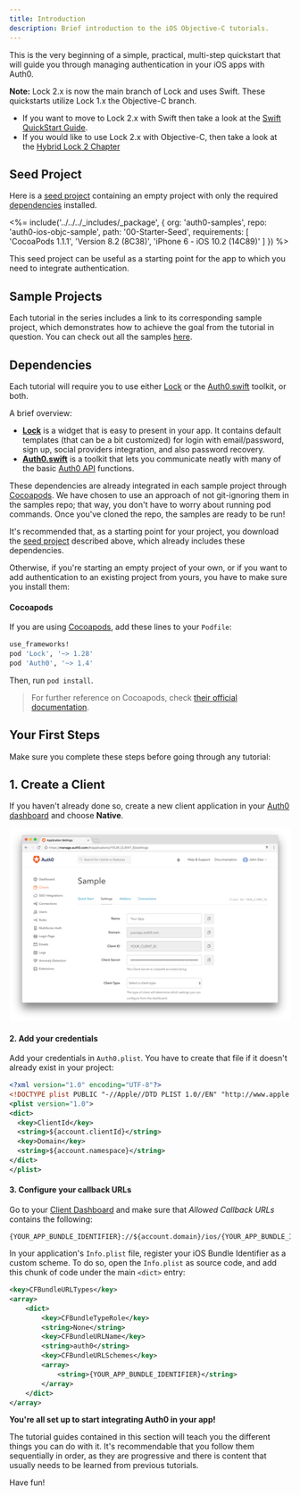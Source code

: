 ```yaml
---
title: Introduction
description: Brief introduction to the iOS Objective-C tutorials.
---
```


This is the very beginning of a simple, practical, multi-step quickstart that will guide you through managing authentication in your iOS apps with Auth0.

**Note:** Lock 2.x is now the main branch of Lock and uses Swift. These quickstarts utilize Lock 1.x the Objective-C branch.
- If you want to move to Lock 2.x with Swift then take a look at the [Swift QuickStart Guide](/quickstart/native/ios-swift).  
- If you would like to use Lock 2.x with Objective-C, then take a look at the [Hybrid Lock 2 Chapter](/quickstart/native/ios-objc/01-hybrid-lock-2)

## Seed Project

Here is a [seed project](https://github.com/auth0-samples/auth0-ios-swift-sample/tree/master/00-Starter-Seed) containing an empty project with only the required [dependencies](#dependencies) installed.

<%= include('../../../_includes/_package', {
  org: 'auth0-samples',
  repo: 'auth0-ios-objc-sample',
  path: '00-Starter-Seed',
  requirements: [
    'CocoaPods 1.1.1',
    'Version 8.2 (8C38)',
    'iPhone 6 - iOS 10.2 (14C89)'
  ]
}) %>

This seed project can be useful as a starting point for the app to which you need to integrate authentication.

## Sample Projects

Each tutorial in the series includes a link to its corresponding sample project, which demonstrates how to achieve the goal from the tutorial in question. You can check out all the samples [here](https://github.com/auth0-samples/auth0-ios-objc-sample/).

## Dependencies

Each tutorial will require you to use either [Lock](https://github.com/auth0/Lock.iOS-OSX) or the [Auth0.swift](https://github.com/auth0/Auth0.swift) toolkit, or both.

A brief overview:

- [**Lock**](https://github.com/auth0/Lock.iOS-OSX) is a widget that is easy to present in your app. It contains default templates (that can be a bit customized) for login with email/password, sign up, social providers integration, and also password recovery.
- [**Auth0.swift**](https://github.com/auth0/Auth0.swift) is a toolkit that lets you communicate neatly with many of the basic [Auth0 API](https://auth0.com/docs/api) functions.

These dependencies are already integrated in each sample project through [Cocoapods](https://cocoapods.org/). We have chosen to use an approach of not git-ignoring them in the samples repo; that way, you don't have to worry about running pod commands. Once you've cloned the repo, the samples are ready to be run!

It's recommended that, as a starting point for your project, you download the [seed project](#seed-project) described above, which already includes these dependencies.

Otherwise, if you're starting an empty project of your own, or if you want to add authentication to an existing project from yours, you have to make sure you install them:

#### Cocoapods

If you are using [Cocoapods](https://cocoapods.org/), add these lines to your `Podfile`:

```ruby
use_frameworks!
pod 'Lock', '~> 1.28'
pod 'Auth0', '~> 1.4'
```

Then, run `pod install`.

> For further reference on Cocoapods, check [their official documentation](http://guides.cocoapods.org/using/getting-started.html).

## Your First Steps

Make sure you complete these steps before going through any tutorial:

## 1. Create a Client

If you haven't already done so, create a new client application in your [Auth0 dashboard](${manage_url}/#/applications/${account.clientId}/settings) and choose **Native**.

![App Dashboard](/media/articles/angularjs/app_dashboard.png)

#### 2. Add your credentials

Add your credentials in `Auth0.plist`. You have to create that file if it doesn't already exist in your project:

```xml
<?xml version="1.0" encoding="UTF-8"?>
<!DOCTYPE plist PUBLIC "-//Apple//DTD PLIST 1.0//EN" "http://www.apple.com/DTDs/PropertyList-1.0.dtd">
<plist version="1.0">
<dict>
  <key>ClientId</key>
  <string>${account.clientId}</string>
  <key>Domain</key>
  <string>${account.namespace}</string>
</dict>
</plist>
```

#### 3. Configure your callback URLs

Go to your [Client Dashboard](${manage_url}/#/applications/${account.clientId}/settings/${account.clientId}/settings) and make sure that *Allowed Callback URLs* contains the following:

```shell
{YOUR_APP_BUNDLE_IDENTIFIER}://${account.domain}/ios/{YOUR_APP_BUNDLE_IDENTIFIER}/callback
```

In your application's `Info.plist` file, register your iOS Bundle Identifier as a custom scheme. To do so, open the `Info.plist` as source code, and add this chunk of code under the main `<dict>` entry:

```xml
<key>CFBundleURLTypes</key>
<array>
    <dict>
        <key>CFBundleTypeRole</key>
        <string>None</string>
        <key>CFBundleURLName</key>
        <string>auth0</string>
        <key>CFBundleURLSchemes</key>
        <array>
            <string>{YOUR_APP_BUNDLE_IDENTIFIER}</string>
        </array>
    </dict>
</array>
```

**You're all set up to start integrating Auth0 in your app!**

The tutorial guides contained in this section will teach you the different things you can do with it. It's recommendable that you follow them sequentially in order, as they are progressive and there is content that usually needs to be learned from previous tutorials.

Have fun!
